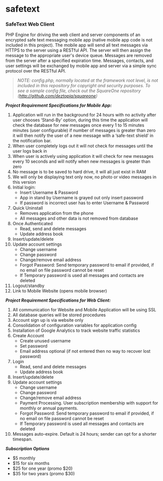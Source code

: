safetext
========

### SafeText Web Client

PHP Engine for driving the web client and server components of an encrypted safe text messaging mobile app (native mobile app code is not included in this project). The mobile app will send all text messages via HTTPS to the server using a RESTful API. The server will then assign the message to the appropriate user's device queue. Messages are removed from the server after a specified expiration time. Messages, contacts, and user settings will be exchanged by mobile app and server via a simple sync protocol over the RESTful API.

> _NOTE: config.php, normally located at the framework root level, is not included in this repository for copyright and security purposes. To see a sample config file, check out the SquareOne repository (http://github.com/deztopia/squareone)_

**_Project Requirement Specifications for Mobile App:_**
  1. Application will run in the background for 24 hours with no activity after user chooses ‘Stand-By’ option, during this time the application will check the database for new messages once every 1 to 15 minutes minutes (user configurable) if number of messages is greater than zero it will then notify the user of a new message with a ‘safe-text shield’ in the notification bar. 
  2. When user completely logs out it will not check for messages until the user logs back in
  3. When user is actively using application it will check for new messages every 10 seconds and will notify when new messages is greater than zero
  4. No message is to be saved to hard drive, it will all just exist in RAM
  5. We will only be displaying text only now, no photo or video messages in this version
  6. Initial login:
      - Insert Username & Password
      - App in stand by Username is grayed out only insert password
      - If password is incorrect user has to enter Username & Password
  7. Quick Uninstall
      - Removes application from the phone
      - All messages and other data is not removed from database
  8. Once Authenticated
      -  Read, send and delete messages
      -  Update address book
  9. Insert/update/delete
  10. Update account settings
      - Change username
      - Change password
      - Change/remove email address
      - Forgot Password: Send temporary password to email if provided, if no email on file password cannot be reset
      - If Temporary password is used all messages and contacts are deleted
  11. Logout/standby
  12. Link to Mobile Website (opens mobile browser)

**_Project Requirement Specifications for Web Client:_**
  1. All communication for Website and Mobile Application will be using SSL
  2. All database queries will be stored procedures
  3. Account sign up is via website only
  4. Consolidation of configuration variables for application config
  5. Installation of Google Analytics to track website traffic statistics
  6. Create Account
      - Create unused username
      - Set password
      - Email address optional (if not entered then no way to recover lost password)
  7. Login
      - Read, send and delete messages
      - Update address book
  8. Insert/update/delete
  9. Update account settings
      - Change username
      - Change password
      - Change/remove email address
      - Payment Processing. User subscription membership with support for monthly or annual payments.
      - Forgot Password: Send temporary password to email if provided, if no email on file password cannot be reset
      - If Temporary password is used all messages and contacts are deleted
  10. Messages auto-expire. Default is 24 hours; sender can opt for a shorter timespan.
  
**_Subscription Options_**
- $5 monthly
- $15 for six months
- $25 for one year (promo $20)
- $35 for two years (promo $30)

